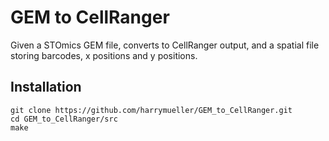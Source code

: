 # GEM to CellRanger

Given a STOmics GEM file, converts to CellRanger output, and a spatial file storing barcodes, x positions and y positions.


## Installation
```
git clone https://github.com/harrymueller/GEM_to_CellRanger.git
cd GEM_to_CellRanger/src
make
```